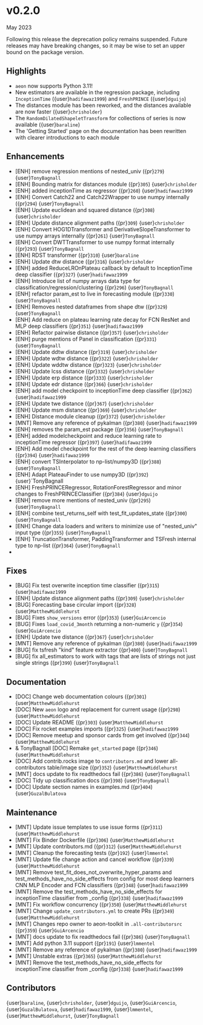 # v0.2.0

May 2023

Following this release the deprecation policy remains suspended. Future releases may have breaking changes, so it may be wise to set an upper bound on the package version.

## Highlights

- `aeon` now supports Python 3.11!
- New estimators are available in the regression package, including `InceptionTime` ({user}`hadifawaz1999`) and `FreshPRINCE` ({user}`dguijo`)
- The distances module has been reworked, and the distances available are now faster ({user}`chrisholder`)
- The `RandomDilatedShapeletTransform` for collections of series is now available ({user}`baraline`)
- The 'Getting Started' page on the documentation has been rewritten with clearer introductions to each module

## Enhancements

- [ENH] remove regression mentions of nested_univ ({pr}`279`) {user}`TonyBagnall`
- [ENH] Bounding matrix for distances module ({pr}`305`) {user}`chrisholder`
- [ENH] added inceptionTime as regressor ({pr}`260`) {user}`hadifawaz1999`
- [ENH] Convert Catch22 and Catch22Wrapper to use numpy internally ({pr}`294`) {user}`TonyBagnall`
- [ENH] Update euclidean and squared distance ({pr}`308`) {user}`chrisholder`
- [ENH] Update distance alignment paths ({pr}`309`) {user}`chrisholder`
- [ENH] Convert HOG1DTransformer and DerivativeSlopeTransformer to use numpy arrays internally ({pr}`261`) {user}`TonyBagnall`
- [ENH] Convert DWTTransformer to use numpy format internally ({pr}`293`) {user}`TonyBagnall`
- [ENH] RDST transformer ({pr}`310`) {user}`baraline`
- [ENH] Update dtw distance ({pr}`316`) {user}`chrisholder`
- [ENH] added ReduceLROnPlateau callback by default to InceptionTime deep classifier ({pr}`327`) {user}`hadifawaz1999`
- [ENH] Introduce list of numpy arrays data type for classification/regression/clustering ({pr}`296`) {user}`TonyBagnall`
- [ENH] refactor param_est to live in forecasting module ({pr}`330`) {user}`TonyBagnall`
- [ENH] Removes nested dataframes from shape dtw ({pr}`329`) {user}`TonyBagnall`
- [ENH] Add reduce on plateau learning rate decay for FCN ResNet and MLP deep classifiers ({pr}`351`) {user}`hadifawaz1999`
- [ENH] Refactor pairwise distance ({pr}`357`) {user}`chrisholder`
- [ENH] purge mentions of Panel in classification ({pr}`331`) {user}`TonyBagnall`
- [ENH] Update ddtw distance ({pr}`319`) {user}`chrisholder`
- [ENH] Update wdtw distance ({pr}`322`) {user}`chrisholder`
- [ENH] Update wddtw distance ({pr}`323`) {user}`chrisholder`
- [ENH] Update lcss distance ({pr}`332`) {user}`chrisholder`
- [ENH] Update erp distance ({pr}`333`) {user}`chrisholder`
- [ENH] Update edr distance ({pr}`366`) {user}`chrisholder`
- [ENH] add model checkpoint to inceptionTime deep classifier ({pr}`362`) {user}`hadifawaz1999`
- [ENH] Update twe distance ({pr}`367`) {user}`chrisholder`
- [ENH] Update msm distance ({pr}`369`) {user}`chrisholder`
- [ENH] Distance module cleanup ({pr}`372`) {user}`chrisholder`
- [MNT] Remove any reference of pykalman ({pr}`380`) {user}`hadifawaz1999`
- [ENH] removes the param_est package ({pr}`356`) {user}`TonyBagnall`
- [ENH] added modelcheckpoint and reduce learning rate to inceptionTime regressor ({pr}`397`) {user}`hadifawaz1999`
- [ENH] Add model checkpoint for the rest of the deep learning classifiers ({pr}`394`) {user}`hadifawaz1999`
- [ENH] convert TSInterpolator to np-list/numpy3D ({pr}`388`) {user}`TonyBagnall`
- [ENH] Adapt PlateauFinder to use numpy3D ({pr}`392`) {user}`TonyBagnall
- [ENH] FreshPRINCERegressor, RotationForestRegressor and minor changes to FreshPRINCEClassifier ({pr}`384`) {user}`dguijo`
- [ENH] remove more mentions of nested_univ ({pr}`295`) {user}`TonyBagnall`
- [ENH] combine test_returns_self with test_fit_updates_state ({pr}`300`) {user}`TonyBagnall`
- [ENH] Change data loaders and writers to minimize use of "nested_univ" input type ({pr}`355`) {user}`TonyBagnall`
- [ENH] TruncationTransformer, PaddingTransformer and TSFresh internal type to np-list ({pr}`364`) {user}`TonyBagnall`
-
## Fixes

- [BUG] Fix test overwrite inception time classifier ({pr}`315`) {user}`hadifawaz1999`
- [ENH] Update distance alignment paths ({pr}`309`) {user}`chrisholder`
- [BUG] Forecasting base circular import ({pr}`328`) {user}`MatthewMiddlehurst`
- [BUG] Fixes `show_versions` error ({pr}`353`) {user}`GuiArcencio`
- [BUG] Fixes `load_covid_3month` returning a non-numeric `y` ({pr}`354`) {user}`GuiArcencio`
- [ENH] Update twe distance ({pr}`367`) {user}`chrisholder`
- [MNT] Remove any reference of pykalman ({pr}`380`) {user}`hadifawaz1999`
- [BUG] fix tsfresh "kind" feature extractor  ({pr}`400`) {user}`TonyBagnall`
- [BUG] fix all_estimators to work with tags that are lists of strings not just single strings ({pr}`399`) {user}`TonyBagnall`

## Documentation

- [DOC] Change web documentation colours ({pr}`301`) {user}`MatthewMiddlehurst`
- [DOC] New `aeon` logo and replacement for current usage ({pr}`298`) {user}`MatthewMiddlehurst`
- [DOC] Update README ({pr}`303`) {user}`MatthewMiddlehurst`
- [DOC] Fix rocket examples imports ({pr}`325`) {user}`hadifawaz1999`
- [DOC] Remove meetup and sponsor cards from get involved ({pr}`344`) {user}`MatthewMiddlehurst`
- & TonyBagnall [DOC] Remake `get_started` page ({pr}`346`) {user}`MatthewMiddlehurst`
- [DOC] Add contrib.rocks image to `contributors.md` and lower all-contributors table/image size ({pr}`352`) {user}`MatthewMiddlehurst`
- [MNT] docs update to fix readthedocs fail ({pr}`386`) {user}`TonyBagnall`
- [DOC] Tidy up classification docs ({pr}`398`) {user}`TonyBagnall`
- [DOC] Update section names in examples.md ({pr}`404`) {user}`GuzalBulatova`

## Maintenance

- [MNT] Update issue templates to use issue forms ({pr}`311`) {user}`MatthewMiddlehurst`
- [MNT] Fix Binder Dockerfile ({pr}`306`) {user}`MatthewMiddlehurst`
- [MNT] Update contributors.md ({pr}`312`) {user}`MatthewMiddlehurst`
- [MNT] Cleanup the forecasting tests ({pr}`192`) {user}`lmmentel`
- [MNT] Update file change action and cancel workflow  ({pr}`339`) {user}`MatthewMiddlehurst`
- [MNT] Remove test_fit_does_not_overwrite_hyper_params and test_methods_have_no_side_effects from config for most deep learners CNN MLP Encoder and FCN classifiers ({pr}`348`) {user}`hadifawaz1999`
- [MNT] Remove the test_methods_have_no_side_effects for inceptionTime classifier from _config ({pr}`338`) {user}`hadifawaz1999`
- [MNT] Fix workflow concurrency ({pr}`350`) {user}`MatthewMiddlehurst`
- [MNT] Change `update_contributors.yml` to create PRs ({pr}`349`) {user}`MatthewMiddlehurst`
- [MNT] Changes repo owner to aeon-toolkit in `.all-contributorsrc` ({pr}`359`) {user}`GuiArcencio`
- [MNT] docs update to fix readthedocs fail ({pr}`386`) {user}`TonyBagnall`
- [MNT] Add python 3.11 support ({pr}`191`) {user}`lmmentel`
- [MNT] Remove any reference of pykalman ({pr}`380`) {user}`hadifawaz1999`
- [MNT] Unstable extras ({pr}`365`) {user}`MatthewMiddlehurst`
- [MNT] Remove the test_methods_have_no_side_effects for inceptionTime classifier from _config ({pr}`338`) {user}`hadifawaz1999`

## Contributors

{user}`baraline`,
{user}`chrisholder`,
{user}`dguijo`,
{user}`GuiArcencio`,
{user}`GuzalBulatova`,
{user}`hadifawaz1999`,
{user}`lmmentel`,
{user}`MatthewMiddlehurst`,
{user}`TonyBagnall`
